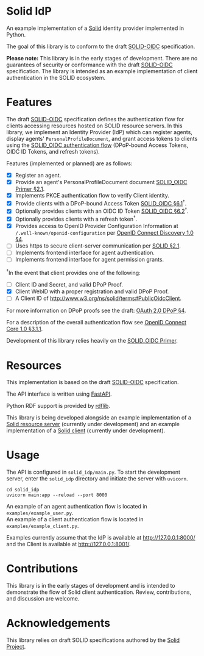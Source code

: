 # Solid IdP

An example implementation of a [Solid](https://solidproject.org/) identity provider implemented in Python.

The goal of this library is to conform to the draft [SOLID-OIDC](https://solid.github.io/authentication-panel/solid-oidc/)  specification.

**Please note:** This library is in the early stages of development. There are no guarantees of security or conformance with the draft [SOLID-OIDC](https://solid.github.io/authentication-panel/solid-oidc/) specification. The library is intended as an example implementation of client authentication in the SOLID ecosystem.

# Features

The draft [SOLID-OIDC](https://solid.github.io/authentication-panel/solid-oidc/) specification defines the authentication flow for clients accessing resources hosted on SOLID resource servers. In this library, we implement an Identity Provider (IdP) which can register agents, display agents' `PersonalProfileDocument`, and grant access tokens to clients using the [SOLID_OIDC authentication flow](https://solid.github.io/authentication-panel/solid-oidc) (DPoP-bound Access Tokens, OIDC ID Tokens, and refresh tokens).

Features (implemented or planned) are as follows:

- [X] Register an agent.  
- [X] Provide an agent's PersonalProfileDocument document [SOLID_OIDC Primer §2.1](https://solid.github.io/authentication-panel/solid-oidc-primer/#authorization-code-pkce-flow-step-2.1).  
- [X] Implements PKCE authentication flow to verify Client identity.  
- [X] Provide clients with a DPoP-bound Access Token [SOLID_OIDC §6.1](https://solid.github.io/authentication-panel/solid-oidc/#tokens-access)<sup>†</sup>.  
- [X] Optionally provides clients with an OIDC ID Token [SOLID_OIDC §6.2](https://solid.github.io/authentication-panel/solid-oidc/#tokens-id)<sup>†</sup>.  
- [X] Optionally provides clients with a refresh token<sup>†</sup>.  
- [X] Provides access to OpenID Provider Configuration Information at `/.well-known/openid-configuration` per [OpenID Connect Discovery 1.0 §4](https://openid.net/specs/openid-connect-discovery-1_0.html#ProviderConfig).  
- [ ] Uses https to secure client-server communication per [SOLID §2.1](https://solid.github.io/specification/protocol#http).  
- [ ] Implements frontend interface for agent authentication.  
- [ ] Implements frontend interface for agent permission grants.  

<sup>†</sup>In the event that client provides one of the following:

- [ ] Client ID and Secret, and valid DPoP Proof.
- [X] Client WebID with a proper registration and valid DPoP Proof.
- [ ] A Client ID of http://www.w3.org/ns/solid/terms#PublicOidcClient.

For more information on DPoP proofs see the draft: [OAuth 2.0 DPoP §4](https://tools.ietf.org/html/draft-ietf-oauth-dpop-02#section-4).  

For a description of the overall authentication flow see [OpenID Connect Core 1.0 §3.1.1](https://openid.net/specs/openid-connect-core-1_0.html#CodeFlowSteps).  

Development of this library relies heavily on the [SOLID_OIDC Primer](https://solid.github.io/authentication-panel/solid-oidc-primer/).  

# Resources

This implementation is based on the draft [SOLID-OIDC](https://solid.github.io/authentication-panel/solid-oidc/) specification.

The API interface is written using [FastAPI](https://github.com/tiangolo/fastapi).

Python RDF support is provided by [rdflib](https://github.com/RDFLib/rdflib).

This library is being developed alongside an example implementation of a [Solid resource server](https://github.com/hamishgibbs/solid_server) (currently under development) and an example implementation of a [Solid client](https://github.com/hamishgibbs/solid_client) (currently under development).

# Usage

The API is configured in `solid_idp/main.py`. To start the development server, enter the `solid_idp` directory and initiate the server with `uvicorn`.

``` shell
cd solid_idp
uvicorn main:app --reload --port 8000
```

An example of an agent authentication flow is located in `examples/example_user.py`.  
An example of a client authentication flow is located in `examples/example_client.py`.  

Examples currently assume that the IdP is available at http://127.0.0.1:8000/ and the Client is available at http://127.0.0.1:8001/.

# Contributions

This library is in the early stages of development and is intended to demonstrate the flow of Solid client authentication. Review, contributions, and discussion are welcome.

# Acknowledgements

This library relies on draft SOLID specifications authored by the [Solid Project](https://solidproject.org/).
